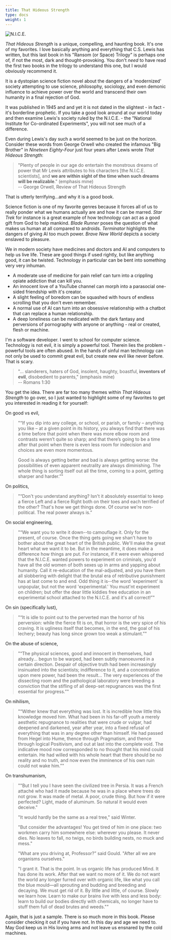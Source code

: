 ```yaml
---
title: That Hideous Strength
type: docs
weight: 1
---
```


![N.I.C.E.](/img/NICE.png "N.I.C.E. - J.P. Cokes")

_That Hideous Strength_ is a unique, compelling, and haunting book. It's one of my favorites. I love basically anything and everything that C.S. Lewis has written, but this last book in his "Ransom (or Space) Trilogy" is perhaps one of, if not the most, dark and thought-provoking. You don't *need* to have read the first two books in the trilogy to understand this one, but I would obviously recommend it.

It is a dystopian science fiction novel about the dangers of a 'modernized' society attempting to use science, philosophy, sociology, and even demonic influence to achieve power over the world and transcend their own humanity in a final rejection of God. 

It was published in 1945 and and yet it is not dated in the slightest - in fact - it's borderline prophetic. If you take a good look around at our world today and then examine Lewis's society ruled by the N.I.C.E. - the "National Institute for Co-ordinated Experiments", you will not see much of a difference. 

Even during Lewis's day such a world seemed to be just on the horizon. Consider these words from George Orwell who created the infamous "Big Brother" in _Nineteen Eighty-Four_ just four years after Lewis wrote _That Hideous Strength_: 
> "Plenty of people in our age do entertain the monstrous dreams of power that Mr Lewis attributes to his characters [the N.I.C.E. scientists], and **we are within sight of the time when such dreams will be realizable**." (emphasis mine)     
> -- George Orwell, Review of That Hideous Strength

That is utterly terrifying...and why it is a good book.

Science fiction is one of my favorite genres because it forces all of us to really ponder what we humans actually are and how it can be marred. _Star Trek_ for instance is a great example of how technology can act as a good gift from God to help mankind. _Blade Runner_ poses the question of what makes us human at all compared to androids. _Terminator_ highlights the dangers of giving AI too much power. _Brave New World_ depicts a society enslaved to pleasure.

We in modern society have medicines and doctors and AI and computers to help us live life. These are good things if used rightly, but like anything good, it can be twisted. Technology in particular can be bent into something very very inhuman. 
- A moderate use of medicine for pain relief can turn into a crippling opiate addiction that can kill you. 
- An innocent love of a YouTube channel can morph into a parasocial one-sided friendship with it's creator. 
- A slight feeling of boredom can be squashed with hours of endless scrolling that you don't even remember. 
- A normal use of AI can turn into an obsessive relationship with a chatbot that can replace a human relationship. 
- A deep loneliness can be medicated with the dark fantasy and perversions of pornography with anyone or anything - real or created, flesh or machine.  

I'm a software developer. I went to school for computer science. Technology is not evil, it is simply a powerful tool. Therein lies the problem - powerful tools are often abused. In the hands of sinful man technology can not only be used to commit great evil, but create new evil like never before. That is scary.

> "... slanderers, haters of God, insolent, haughty, boastful, **inventors of evil**, disobedient to parents," (emphasis mine)    
> -- Romans 1:30

You get the idea. There are far too many themes within _That Hideous Strength_ to go over, so I just wanted to highlight some of my favorites to get you interested in reading it for yourself:

On good vs evil, 
> "“If you dip into any college, or school, or parish, or family – anything you like – at a given point in its history, you always find that there was a time before that point when there was more elbow room and contrasts weren’t quite so sharp; and that there’s going to be a time after that point when there is even less room for indecision and choices are even more momentous. 
> 
> Good is always getting better and bad is always getting worse: the possibilities of even apparent neutrality are always diminishing. The whole thing is sorting itself out all the time, coming to a point, getting sharper and harder.”"  

On politics, 
> "“Don't you understand anything? Isn't it absolutely essential to keep a fierce Left and a fierce Right both on their toes and each terrified of the other? That's how we get things done. Of course we're non-political. The real power always is.”

On social engineering, 
> "“We want you to write it down--to camouflage it. Only for the present, of course. Once the thing gets going we shan't have to bother about the great heart of the British public. We'll make the great heart what we want it to be. But in the meantime, it does make a difference how things are put. For instance, if it were even whispered that the N.I.C.E. wanted powers to experiment on criminals, you'd have all the old women of both sexes up in arms and yapping about humanity. Call it re-education of the mal-adjusted, and you have them all slobbering with delight that the brutal era of retributive punishment has at last come to and end. Odd thing it is--the word 'experiment' is unpopular, but not the word 'experimental.' You must'nt experiment on children; but offer the dear little kiddies free education in an experimental school attached to the N.I.C.E. and it's all correct!”"  

On sin (specifically lust),
> "“It is idle to point out to the perverted man the horror of his perversion: while the fierce fit is on, that horror is the very spice of his craving. It is ugliness itself that becomes, in the end, the goal of his lechery; beauty has long since grown too weak a stimulant.”"

On the abuse of science,
> "“The physical sciences, good and innocent in themselves, had already... begun to be warped, had been subtly manoeuvred in a certain direction. Despair of objective truth had been increasingly insinuated into the scientists; indifference to it, and a concentration upon mere power, had been the result… The very experiences of the dissecting room and the pathological laboratory were breeding a conviction that the stifling of all deep-set repugnances was the first essential for progress.”"

On nihilism,
> "“Wither knew that everything was lost. It is incredible how little this knowledge moved him. What had been in his far-off youth a merely aesthetic repugnance to realities that were crude or vulgar, had deepened and darkened, year after year, into a fixed refusal of everything that was in any degree other than himself. He had passed from Hegel into Hume, thence through Pragmatism, and thence through logical Positivism, and out at last into the complete void. The indicative mood now corresponded to no thought that his mind could entertain. He had willed with his whole heart that there should be no reality and no truth, and now even the imminence of his own ruin could not wake him.”"

On transhumanism,
> ""But I tell you I have seen the civilized tree in Persia. It was a French attaché who had it made because he was in a place where trees do not grow. It was made of metal. A poor, crude thing. But how if it were perfected? Light, made of aluminum. So natural it would even deceive."
>
> "It would hardly be the same as a real tree," said Winter.
> 
> "But consider the advantages! You get tired of him in one place: two workmen carry him somewhere else: wherever you please. It never dies. No leaves to fall, no twigs, no birds building nests, no muck and mess."
>
> "What are you driving at, Professor?” said Gould. "After all we are organisms ourselves."
>
> "I grant it. That is the point. In us organic life has produced Mind. It has done its work. After that we want no more of it. We do not want the world any longer furred over with organic life, like what you call the blue mould—all sprouting and budding and breeding and decaying. We must get rid of it. By little and little, of course. Slowly we learn how. Learn to make our brains live with less and less body: learn to build our bodies directly with chemicals, no longer have to stuff them full of dead brutes and weeds.""

Again, that is just a sample. There is so much more in this book. Please consider checking it out if you have not. In this day and age we need to. May God keep us in His loving arms and not leave us ensnared by the cold machines.

<script src="https://static.esvmedia.org/crossref/crossref.min.js" type="text/javascript"></script>